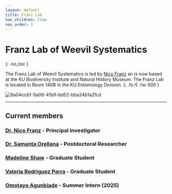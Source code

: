 ```yaml
---
layout: default
title: Franz Lab
has_children: true
nav_order: 3
---
```


# Franz Lab of Weevil Systematics
{: .no_toc }

The Franz Lab of Weevil Systematics is led by [Nico Franz](https://biodiversity.ku.edu/people/nico-franz) an is now based at the KU Biodiversity Institute and Natural History Museum. The Franz Lab is located in Room 140B in the KU Entomology Division.
{: .fs-5 .fw-300 }

![6a04ccb1-5a08-41b9-bd52-bba24b1a2fcd](https://github.com/user-attachments/assets/1482d9f6-6707-4126-a50a-2acea1d7751b)

----

## Current members

### [Dr. Nico Franz](https://biodiversity.ku.edu/people/nico-franz) - Principal Investigator

### [Dr. Samanta Orellana](https://biodiversity.ku.edu/people/samanta-orellana) - Postdoctoral Researcher

### [Madeline Shaw](https://eeb.ku.edu/people/shaw-madeline) - Graduate Student

### [Valeria Rodriguez Parra](https://biodiversity.ku.edu/people/valeria-rodriguez-parra) - Graduate Student

### [Omotayo Agunbiade](https://museumstudies.ku.edu/people/omotayo-agunbiade) - Summer Intern (2025) 

